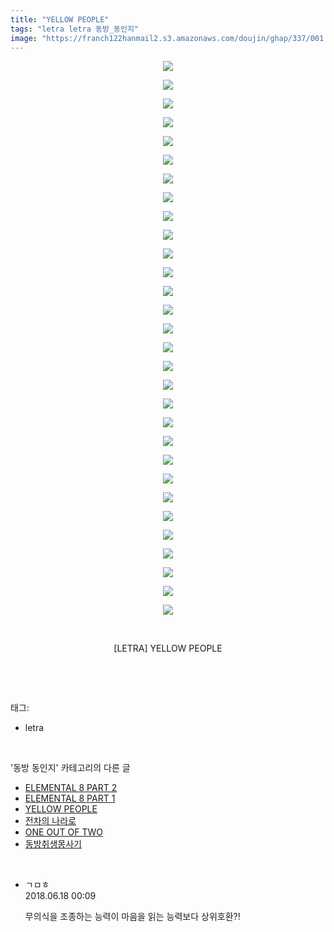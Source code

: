 ```yaml
---
title: "YELLOW PEOPLE"
tags: "letra letra 동방_동인지"
image: "https://franch122hanmail2.s3.amazonaws.com/doujin/ghap/337/001.jpg"
---
```

<div class="article">
<p style="text-align: center; clear: none; float: none;"><img src="{{ site.imgserver6 }}/ghap/337/001.jpg"/></p>
<p style="text-align: center; clear: none; float: none;"><img src="{{ site.imgserver6 }}/ghap/337/002.jpg"/></p>
<p style="text-align: center; clear: none; float: none;"><img src="{{ site.imgserver6 }}/ghap/337/003.jpg"/></p>
<p style="text-align: center; clear: none; float: none;"><img src="{{ site.imgserver6 }}/ghap/337/004.jpg"/></p>
<p style="text-align: center; clear: none; float: none;"><img src="{{ site.imgserver6 }}/ghap/337/005.jpg"/></p>
<p style="text-align: center; clear: none; float: none;"><img src="{{ site.imgserver6 }}/ghap/337/006.jpg"/></p>
<p style="text-align: center; clear: none; float: none;"><img src="{{ site.imgserver6 }}/ghap/337/007.jpg"/></p>
<p style="text-align: center; clear: none; float: none;"><img src="{{ site.imgserver6 }}/ghap/337/008.jpg"/></p>
<p style="text-align: center; clear: none; float: none;"><img src="{{ site.imgserver6 }}/ghap/337/009.jpg"/></p>
<p style="text-align: center; clear: none; float: none;"><img src="{{ site.imgserver6 }}/ghap/337/010.jpg"/></p>
<p style="text-align: center; clear: none; float: none;"><img src="{{ site.imgserver6 }}/ghap/337/011.jpg"/></p>
<p style="text-align: center; clear: none; float: none;"><img src="{{ site.imgserver6 }}/ghap/337/012.jpg"/></p>
<p style="text-align: center; clear: none; float: none;"><img src="{{ site.imgserver6 }}/ghap/337/013.jpg"/></p>
<p style="text-align: center; clear: none; float: none;"><img src="{{ site.imgserver6 }}/ghap/337/014.jpg"/></p>
<p style="text-align: center; clear: none; float: none;"><img src="{{ site.imgserver6 }}/ghap/337/015.jpg"/></p>
<p style="text-align: center; clear: none; float: none;"><img src="{{ site.imgserver6 }}/ghap/337/016.jpg"/></p>
<p style="text-align: center; clear: none; float: none;"><img src="{{ site.imgserver6 }}/ghap/337/017.jpg"/></p>
<p style="text-align: center; clear: none; float: none;"><img src="{{ site.imgserver6 }}/ghap/337/018.jpg"/></p>
<p style="text-align: center; clear: none; float: none;"><img src="{{ site.imgserver6 }}/ghap/337/019.jpg"/></p>
<p style="text-align: center; clear: none; float: none;"><img src="{{ site.imgserver6 }}/ghap/337/020.jpg"/></p>
<p style="text-align: center; clear: none; float: none;"><img src="{{ site.imgserver6 }}/ghap/337/021.jpg"/></p>
<p style="text-align: center; clear: none; float: none;"><img src="{{ site.imgserver6 }}/ghap/337/022.jpg"/></p>
<p style="text-align: center; clear: none; float: none;"><img src="{{ site.imgserver6 }}/ghap/337/023.jpg"/></p>
<p style="text-align: center; clear: none; float: none;"><img src="{{ site.imgserver6 }}/ghap/337/024.jpg"/></p>
<p style="text-align: center; clear: none; float: none;"><img src="{{ site.imgserver6 }}/ghap/337/025.jpg"/></p>
<p style="text-align: center; clear: none; float: none;"><img src="{{ site.imgserver6 }}/ghap/337/026.jpg"/></p>
<p style="text-align: center; clear: none; float: none;"><img src="{{ site.imgserver6 }}/ghap/337/027.jpg"/></p>
<p style="text-align: center; clear: none; float: none;"><img src="{{ site.imgserver6 }}/ghap/337/028.jpg"/></p>
<p style="text-align: center; clear: none; float: none;"><img src="{{ site.imgserver6 }}/ghap/337/029.jpg"/></p>
<p style="text-align: center; clear: none; float: none;"><img src="{{ site.imgserver6 }}/ghap/337/030.jpg"/></p>
<p style="text-align: center; clear: none; float: none;"><br/></p>
<p style="text-align: center; clear: none; float: none;">[LETRA] YELLOW PEOPLE</p>
<p><br/></p>
</div><br/>
<div class="tagTrail">
<p>태그: </p>
<ul>
<li>letra</li>
</ul>
</div><br/>
<div class="another">
<p>'동방 동인지' 카테고리의 다른 글</p>
<ul>
<li><a href="/ghap_339">ELEMENTAL 8 PART 2</a></li>
<li><a href="/ghap_338">ELEMENTAL 8 PART 1</a></li>
<li><a href="/ghap_337">YELLOW PEOPLE</a></li>
<li><a href="/ghap_336">전차의 나라로</a></li>
<li><a href="/ghap_335">ONE OUT OF TWO</a></li>
<li><a href="/ghap_334">동방취생몽사기</a></li>
</ul>
</div><br/>
<div class="cb_module cb_fluid">
<div class="cb_wrt cb_profile">
<div class="comment">
<ul>
<li class="cb_thumb_off" id="comment15271990">
<div class="cb_comment_area">
<div class="cb_info_area">
<div class="cb_section">
<span class="cb_nick_name">ㄱㅁㅎ</span>
</div>
<div class="cb_section">
<span class="cb_date">2018.06.18 00:09 </span>
</div>
</div>
<div class="cb_dsc_comment">
<p class="cb_dsc">
											무의식을 조종하는 능력이 마음을 읽는 능력보다 상위호환?!
										</p>
</div>
</div></li>
</ul>
</div>
</div><!-- commentList close -->
</div><br/>
